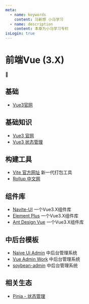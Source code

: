 ```yaml
---
meta:
  - name: keywords
    content: 马新想 小马学习 
  - name: description
    content: 本章为小马学习专栏
isLogin: true
---
```



# 前端Vue (3.X)


:horse:

## 基础

- [Vue3官网](https://v3.cn.vuejs.org/)

## 基础知识

- [Vue3 官网](https://v3.cn.vuejs.org/)
- [Vue3 状态管理](https://pinia.vuejs.org/)

## 构建工具

- [Vite 官方网址](https://vitejs.cn/) 新一代打包工具
- [Rollup 中文网](https://www.rollupjs.com/)


## 组件库

- [Navite-UI](https://www.naiveui.com/zh-CN/light) 一个Vue3.X组件库
- [Element Plus](https://element-plus.gitee.io/zh-CN/) 一个Vue3.X组件库
- [Ant Design Vue](https://www.antdv.com/index-cn) 一个Vue3.X组件库


## 中后台模板

- [Naive Ui Admin](https://github.com/jekip/naive-ui-admin) 中后台管理系统
- [Vue Admin Work](http://vueadminwork.com/permission) 中后台管理系统
- [soybean-admin](https://github.com/honghuangdc/soybean-admin) 中后台管理系统


## 相关生态

- [Pinia - 状态管理](https://pinia.web3doc.top/)

